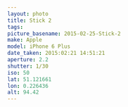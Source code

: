 ```yaml
---
layout: photo
title: Stick 2
tags: 
picture_basename: 2015-02-25-Stick-2
make: Apple
model: iPhone 6 Plus
date_taken: 2015:02:21 14:51:21
aperture: 2.2
shutter: 1/30
iso: 50
lat: 51.121661
lon: 0.226436
alt: 94.42
---
```



